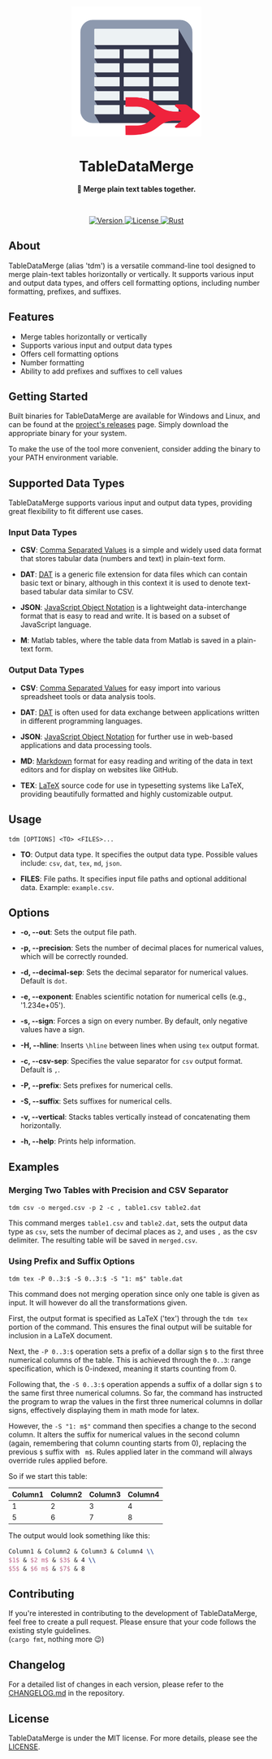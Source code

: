 <p align="center">
  <a href="https://github.com/cptpiepmatz/great-on-deck-search">
    <img width="256" src="./icon/icon.svg">
  </a>
</p>
<h1 align="center">TableDataMerge</h1>
<p align="center">
  <b>🔀 Merge plain text tables together.</b>
</p>
<br>

<p align="center">
  <a href="https://github.com/cptpiepmatz/TableDataMerge/releases">
    <img alt="Version" src="https://img.shields.io/badge/dynamic/toml?url=https%3A%2F%2Fraw.githubusercontent.com%2Fcptpiepmatz%2FTableDataMerge%2Fmain%2FCargo.toml&query=%24.package.version&prefix=v&style=for-the-badge&label=version"/>
  </a>
  <a href="https://github.com/cptpiepmatz/TableDataMerge/blob/master/LICENSE">
    <img alt="License" src="https://img.shields.io/github/license/cptpiepmatz/TableDataMerge?style=for-the-badge"/>
  </a>
  <a href="https://www.rust-lang.org">
    <img alt="Rust" src="https://img.shields.io/badge/written%20in-rust-orange?style=for-the-badge"/>
  </a>
</p>


## About

TableDataMerge (alias 'tdm') is a versatile command-line tool designed to merge 
plain-text tables horizontally or vertically. 
It supports various input and output data types, and offers cell formatting 
options, including number formatting, prefixes, and suffixes.


## Features

- Merge tables horizontally or vertically
- Supports various input and output data types 
- Offers cell formatting options 
- Number formatting 
- Ability to add prefixes and suffixes to cell values


## Getting Started

Built binaries for TableDataMerge are available for Windows and Linux, and can 
be found at the 
[project's releases](https://github.com/cptpiepmatz/TableDataMerge/releases) 
page. 
Simply download the appropriate binary for your system.

To make the use of the tool more convenient, consider adding the binary to your 
PATH environment variable.


## Supported Data Types

TableDataMerge supports various input and output data types, providing great flexibility to fit different use cases.


### Input Data Types

- **CSV**:
  [Comma Separated Values](https://en.wikipedia.org/wiki/Comma-separated_values)
  is a simple and widely used data format that stores tabular data
  (numbers and text) in plain-text form.

- **DAT**:
  [DAT](https://en.wikipedia.org/wiki/DAT_(file_format))
  is a generic file extension for data files which can contain basic text or
  binary, although in this context it is used to denote text-based tabular data
  similar to CSV.

- **JSON**:
  [JavaScript Object Notation](https://developer.mozilla.org/en-US/docs/Learn/JavaScript/Objects/JSON)
  is a lightweight data-interchange format that is easy to read and write.
  It is based on a subset of JavaScript language.

- **M**:
  Matlab tables, where the table data from Matlab is saved in a plain-text form.


### Output Data Types

- **CSV**:
  [Comma Separated Values](https://en.wikipedia.org/wiki/Comma-separated_values)
  for easy import into various spreadsheet tools or data analysis tools.

- **DAT**:
  [DAT](https://en.wikipedia.org/wiki/DAT_(file_format))
  is often used for data exchange between applications written in different
  programming languages.

- **JSON**:
  [JavaScript Object Notation](https://developer.mozilla.org/en-US/docs/Learn/JavaScript/Objects/JSON)
  for further use in web-based applications and data processing tools.

- **MD**:
  [Markdown](https://en.wikipedia.org/wiki/Markdown)
  format for easy reading and writing of the data in text editors and for
  display on websites like GitHub.

- **TEX**:
  [LaTeX](https://www.latex-project.org/about/)
  source code for use in typesetting systems like LaTeX, providing beautifully
  formatted and highly customizable output.


## Usage

```shell
tdm [OPTIONS] <TO> <FILES>...
```

- **TO**: Output data type. 
  It specifies the output data type. 
  Possible values include: `csv`, `dat`, `tex`, `md`, `json`.

- **FILES**: File paths. 
  It specifies input file paths and optional additional data. 
  Example: `example.csv`.


## Options

- **-o, --out**: 
  Sets the output file path. 

- **-p, --precision**: 
  Sets the number of decimal places for numerical values, which will be 
  correctly rounded. 

- **-d, --decimal-sep**: 
  Sets the decimal separator for numerical values. 
  Default is `dot`. 

- **-e, --exponent**: 
  Enables scientific notation for numerical cells (e.g., '1.234e+05'). 

- **-s, --sign**: 
  Forces a sign on every number. 
  By default, only negative values have a sign.

- **-H, --hline**: 
  Inserts `\hline` between lines when using `tex` output format. 

- **-c, --csv-sep**: 
  Specifies the value separator for `csv` output format. 
  Default is `,`. 

- **-P, --prefix**: 
  Sets prefixes for numerical cells. 

- **-S, --suffix**: 
  Sets suffixes for numerical cells. 

- **-v, --vertical**: 
  Stacks tables vertically instead of concatenating them horizontally.

- **-h, --help**: 
  Prints help information.


## Examples

### Merging Two Tables with Precision and CSV Separator

```shell
tdm csv -o merged.csv -p 2 -c , table1.csv table2.dat
```

This command merges `table1.csv` and `table2.dat`, sets the output data type as 
`csv`, sets the number of decimal places as `2`, and uses `,` as the csv 
delimiter. 
The resulting table will be saved in `merged.csv`.


### Using Prefix and Suffix Options

```shell
tdm tex -P 0..3:$ -S 0..3:$ -S "1: m$" table.dat
```

This command does not merging operation since only one table is given as input.
It will however do all the transformations given.

First, the output format is specified as LaTeX ('tex') through the `tdm tex` 
portion of the command. 
This ensures the final output will be suitable for inclusion in a LaTeX 
document.

Next, the `-P 0..3:$` operation sets a prefix of a dollar sign `$` to the first 
three numerical columns of the table. 
This is achieved through the `0..3`: range specification, which is 0-indexed, 
meaning it starts counting from 0.

Following that, the `-S 0..3:$` operation appends a suffix of a dollar sign `$` 
to the same first three numerical columns. 
So far, the command has instructed the program to wrap the values in the first 
three numerical columns in dollar signs, effectively displaying them in math 
mode for latex.

However, the `-S "1: m$"` command then specifies a change to the second column. 
It alters the suffix for numerical values in the second column 
(again, remembering that column counting starts from 0), replacing the previous 
`$` suffix with ` m$`.
Rules applied later in the command will always override rules applied before.

So if we start this table:

| Column1 | Column2 | Column3 | Column4 |
|---------|---------|---------|---------|
| 1       | 2       | 3       | 4       |
| 5       | 6       | 7       | 8       |

The output would look something like this:
```tex
Column1 & Column2 & Column3 & Column4 \\
$1$ & $2 m$ & $3$ & 4 \\
$5$ & $6 m$ & $7$ & 8
```


## Contributing

If you're interested in contributing to the development of TableDataMerge, 
feel free to create a pull request. 
Please ensure that your code follows the existing style guidelines. <br>
(`cargo fmt`, nothing more 😉)


## Changelog

For a detailed list of changes in each version, please refer to the 
[CHANGELOG.md](https://github.com/cptpiepmatz/TableDataMerge/blob/master/CHANGELOG.md) 
in the repository.


## License

TableDataMerge is under the MIT license. 
For more details, please see the 
[LICENSE](https://github.com/cptpiepmatz/TableDataMerge/blob/master/LICENSE).
